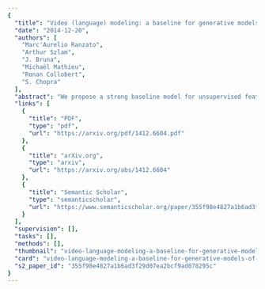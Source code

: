 ```yaml
---
{
  "title": "Video (language) modeling: a baseline for generative models of natural videos",
  "date": "2014-12-20",
  "authors": [
    "Marc'Aurelio Ranzato",
    "Arthur Szlam",
    "J. Bruna",
    "Michaël Mathieu",
    "Ronan Collobert",
    "S. Chopra"
  ],
  "abstract": "We propose a strong baseline model for unsupervised feature learning using video data. By learning to predict missing frames or extrapolate future frames from an input video sequence, the model discovers both spatial and temporal correlations which are useful to represent complex deformations and motion patterns. The models we propose are largely borrowed from the language modeling literature, and adapted to the vision domain by quantizing the space of image patches into a large dictionary. We demonstrate the approach on both a filling and a generation task. For the first time, we show that, after training on natural videos, such a model can predict non-trivial motions over short video sequences.",
  "links": [
    {
      "title": "PDF",
      "type": "pdf",
      "url": "https://arxiv.org/pdf/1412.6604.pdf"
    },
    {
      "title": "arXiv.org",
      "type": "arxiv",
      "url": "https://arxiv.org/abs/1412.6604"
    },
    {
      "title": "Semantic Scholar",
      "type": "semanticscholar",
      "url": "https://www.semanticscholar.org/paper/355f98e4827a1b6ad3f29d07ea2bcf9ad078295c"
    }
  ],
  "supervision": [],
  "tasks": [],
  "methods": [],
  "thumbnail": "video-language-modeling-a-baseline-for-generative-models-of-natural-videos-thumb.jpg",
  "card": "video-language-modeling-a-baseline-for-generative-models-of-natural-videos-card.jpg",
  "s2_paper_id": "355f98e4827a1b6ad3f29d07ea2bcf9ad078295c"
}
---
```



